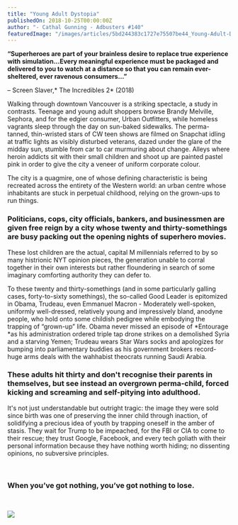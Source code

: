 ```yaml
---
title: "Young Adult Dystopia"
publishedOn: 2018-10-25T00:00:00Z
author: "- Cathal Gunning - Adbusters #140"
featuredImage: "/images/articles/5bd244383c1727e75507be44_Young-Adult-Dystopia-web_1.jpg"
---
```


**“Superheroes are part of your brainless desire to replace true experience with simulation...Every meaningful experience must be packaged and delivered to you to watch at a distance so that you can remain ever-sheltered, ever ravenous consumers…”**

– Screen Slaver,* The Incredibles 2* (2018)

Walking through downtown Vancouver is a striking spectacle, a study in contrasts. Teenage and young adult shoppers browse Brandy Melville, Sephora, and for the edgier consumer, Urban Outfitters, while homeless vagrants sleep through the day on sun-baked sidewalks. The perma-tanned, thin-wristed stars of CW teen shows are filmed on Snapchat idling at traffic lights as visibly disturbed veterans, dazed under the glare of the midday sun, stumble from car to car murmuring about change. Alleys where heroin addicts sit with their small children and shoot up are painted pastel pink in order to give the city a veneer of uniform corporate colour.

The city is a quagmire, one of whose defining characteristic is being recreated across the entirety of the Western world: an urban centre whose inhabitants are stuck in perpetual childhood, relying on the grown-ups to run things.

### Politicians, cops, city officials, bankers, and businessmen are given free reign by a city whose twenty and thirty-somethings are busy packing out the opening nights of superhero movies.

These lost children are the actual, capital M millennials referred to by so many histrionic NYT opinion pieces, the generation unable to corral together in their own interests but rather floundering in search of some imaginary comforting authority they can defer to.

To these twenty and thirty-somethings (and in some particularly galling cases, forty-to-sixty somethings), the so-called Good Leader is epitomized in Obama, Trudeau, even Emmanuel Macron - Moderately well-spoken, uniformly well-dressed, relatively young and impressively bland, anodyne people, who hold onto some childish pedigree while embodying the trapping of “grown-up” life. Obama never missed an episode of *Entourage *as his administration ordered triple tap drone strikes on a demolished Syria and a starving Yemen; Trudeau wears Star Wars socks and apologizes for bumping into parliamentary buddies as his government brokers record-huge arms deals with the wahhabist theocrats running Saudi Arabia.

### These adults hit thirty and don't recognise their parents in themselves, but see instead an overgrown perma-child, forced kicking and screaming and self-pitying into adulthood.

It's not just understandable but outright tragic: the image they were sold since birth was one of preserving the inner child through inaction, of solidifying a precious idea of youth by trapping oneself in the amber of stasis. They wait for Trump to be impeached, for the FBI or CIA to come to their rescue; they trust Google, Facebook, and every tech goliath with their personal information because they have nothing worth hiding; no dissenting opinions, no subversive principles.

‍

### When you’ve got nothing, you’ve got nothing to lose.
‍

![](/images/articles/5bd24560e3d17a70a5454ab8_Young-Adult-Dystopia-1-web_1.png)‍